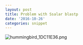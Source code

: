 ```yaml
---
layout: post
title: Problem with Ssalar blastp
date: '2016-10-26'
categories: snippet
---
```



<img src="http://eagle.fish.washington.edu/cnidarian/skitch/hummingbird_1DC11E36.png" alt="hummingbird_1DC11E36.png"/>
